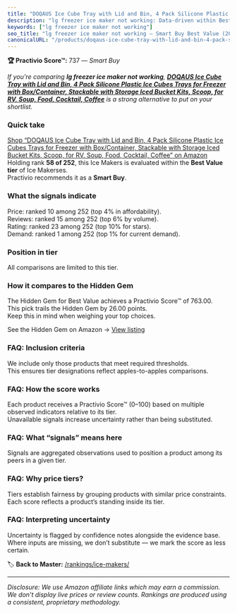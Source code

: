 ```yaml
---
title: "DOQAUS Ice Cube Tray with Lid and Bin, 4 Pack Silicone Plastic Ice Cubes Trays for Freezer with Box/Container, Stackable with Storage Iced Bucket Kits, Scoop, for RV, Soup, Food, Cocktail, Coffee"
description: "lg freezer ice maker not working: Data-driven within Best Value ranking using the Practivio Score™. Positioned by quality, value, demand, findability, momentum."
keywords: ["lg freezer ice maker not working"]
seo_title: "lg freezer ice maker not working — Smart Buy Best Value (2025)"
canonicalURL: "/products/doqaus-ice-cube-tray-with-lid-and-bin-4-pack-silicone-plastic-ice-cubes-trays-for-freezer-with-boxcontainer-stackable-with-storage-iced-bucket-kits-scoop-for-rv-soup-food-cocktail-coffee-B0D8PSDMYH/"
---
```


**🏆 Practivio Score™:** 737 — _Smart Buy_


*If you're comparing **lg freezer ice maker not working**, **[DOQAUS Ice Cube Tray with Lid and Bin, 4 Pack Silicone Plastic Ice Cubes Trays for Freezer with Box/Container, Stackable with Storage Iced Bucket Kits, Scoop, for RV, Soup, Food, Cocktail, Coffee](https://www.amazon.com/dp/B0D8PSDMYH?tag=practivio-20)** is a strong alternative to put on your shortlist.*
### Quick take
[Shop “DOQAUS Ice Cube Tray with Lid and Bin, 4 Pack Silicone Plastic Ice Cubes Trays for Freezer with Box/Container, Stackable with Storage Iced Bucket Kits, Scoop, for RV, Soup, Food, Cocktail, Coffee” on Amazon](https://www.amazon.com/dp/B0D8PSDMYH?tag=practivio-20)
Holding rank **58 of 252**, this Ice Makers is evaluated within the **Best Value tier** of Ice Makerses.  
Practivio recommends it as a **Smart Buy**.

### What the signals indicate
Price: ranked 10 among 252 (top 4% in affordability).  
Reviews: ranked 15 among 252 (top 6% by volume).  
Rating: ranked 23 among 252 (top 10% for stars).  
Demand: ranked 1 among 252 (top 1% for current demand).

### Position in tier
All comparisons are limited to this tier.

### How it compares to the Hidden Gem
The Hidden Gem for Best Value achieves a Practivio Score™ of 763.00.  
This pick trails the Hidden Gem by 26.00 points.  
Keep this in mind when weighing your top choices.  

See the Hidden Gem on Amazon → [View listing](https://www.amazon.com/dp/B00197WV7I?tag=practivio-20)

### FAQ: Inclusion criteria
We include only those products that meet required thresholds.  
This ensures tier designations reflect apples-to-apples comparisons.

### FAQ: How the score works
Each product receives a Practivio Score™ (0–100) based on multiple observed indicators relative to its tier.  
Unavailable signals increase uncertainty rather than being substituted.

### FAQ: What “signals” means here
Signals are aggregated observations used to position a product among its peers in a given tier.

### FAQ: Why price tiers?
Tiers establish fairness by grouping products with similar price constraints.  
Each score reflects a product’s standing inside its tier.

### FAQ: Interpreting uncertainty
Uncertainty is flagged by confidence notes alongside the evidence base.  
Where inputs are missing, we don’t substitute — we mark the score as less certain.


🏷️ **Back to Master:** [/rankings/ice-makers/](/rankings/ice-makers/)

---
_Disclosure: We use Amazon affiliate links which may earn a commission. We don’t display live prices or review counts. Rankings are produced using a consistent, proprietary methodology._
